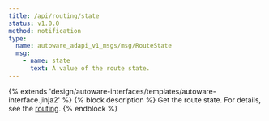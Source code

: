 ```yaml
---
title: /api/routing/state
status: v1.0.0
method: notification
type:
  name: autoware_adapi_v1_msgs/msg/RouteState
  msg:
    - name: state
      text: A value of the route state.
---
```


{% extends 'design/autoware-interfaces/templates/autoware-interface.jinja2' %}
{% block description %}
Get the route state.
For details, see the [routing](../../../features/routing.md).
{% endblock %}
